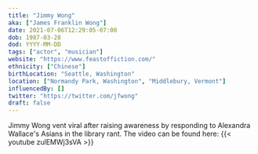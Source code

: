 ```yaml
---
title: "Jimmy Wong"
aka: ["James Franklin Wong"]
date: 2021-07-06T12:29:05-07:00
dob: 1987-03-28
dod: YYYY-MM-DD
tags: ["actor", "musician"]
website: "https://www.feastoffiction.com/"
ethnicity: ["Chinese"]
birthLocation: "Seattle, Washington"
location: ["Normandy Park, Washington", "Middlebury, Vermont"]
influencedBy: []
twitter: "https://twitter.com/jfwong"
draft: false
---
```


Jimmy Wong vent viral after raising awareness by responding to Alexandra Wallace's Asians in the library rant. The video can be found here:
{{< youtube zulEMWj3sVA >}}

